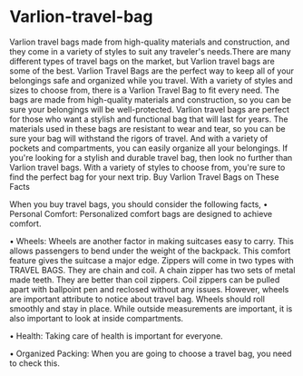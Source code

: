 # Varlion-travel-bag
Varlion travel bags made from high-quality materials and construction, and they come in a variety of styles to suit any traveler's needs.There are many different types of travel bags on the market, but Varlion travel bags are some of the best. 
Varlion Travel Bags are the perfect way to keep all of your belongings safe and organized while you travel. With a variety of styles and sizes to choose from, there is a Varlion Travel Bag to fit every need. The bags are made from high-quality materials and construction, so you can be sure your belongings will be well-protected.
Varlion travel bags are perfect for those who want a stylish and functional bag that will last for years. The materials used in these bags are resistant to wear and tear, so you can be sure your bag will withstand the rigors of travel. And with a variety of pockets and compartments, you can easily organize all your belongings.
If you're looking for a stylish and durable travel bag, then look no further than Varlion travel bags. With a variety of styles to choose from, you're sure to find the perfect bag for your next trip.
Buy Varlion Travel Bags on These Facts
 
When you buy travel bags, you should consider the following facts,
• Personal Comfort:
Personalized comfort bags are designed to achieve comfort.
 
 
• Wheels:
Wheels are another factor in making suitcases easy to carry. This allows passengers to bend under the weight of the backpack. This comfort feature gives the suitcase a major edge.
Zippers will come in two types with TRAVEL BAGS. They are chain and coil. A chain zipper has two sets of metal made teeth. They are better than coil zippers. Coil zippers can be pulled apart with ballpoint pen and reclosed without any issues. However, wheels are important attribute to notice about travel bag. Wheels should roll smoothly and stay in place. While outside measurements are important, it is also important to look at inside compartments.
 
• Health:
Taking care of health is important for everyone.
 
• Organized Packing:
When you are going to choose a travel bag, you need to check this.

